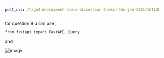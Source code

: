 ```yaml
---
post_url: /t/ga2-deployment-tools-discussion-thread-tds-jan-2025/161120/161
---
```

for question 9 u can use ,

`from fastapi import FastAPI, Query`

and

![image](https://europe1.discourse-cdn.com/flex013/uploads/iitm/optimized/3X/e/e/eeb2657ff48229df8814e1756112074a16590de2_2_690x51.png)
